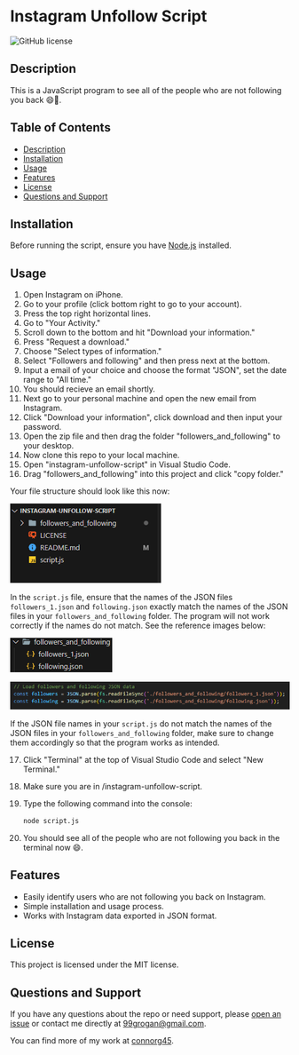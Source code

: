 # Instagram Unfollow Script
![GitHub license](https://img.shields.io/badge/license-MIT-blue.svg)

## Description

This is a JavaScript program to see all of the people who are not following you back 😄🤣.

## Table of Contents

- [Description](#Description)
- [Installation](#installation)
- [Usage](#usage)
- [Features](#features)
- [License](#license)
- [Questions and Support](#questions-and-support)

## Installation

Before running the script, ensure you have [Node.js](https://nodejs.org/) installed.

## Usage

1. Open Instagram on iPhone.
2. Go to your profile (click bottom right to go to your account).
3. Press the top right horizontal lines.
4. Go to "Your Activity."
5. Scroll down to the bottom and hit "Download your information."
6. Press "Request a download."
7. Choose "Select types of information."
8. Select "Followers and following" and then press next at the bottom.
9. Input a email of your choice and choose the format "JSON", set the date range to "All time."
10. You should recieve an email shortly.
11. Next go to your personal machine and open the new email from Instagram.
12. Click "Download your information", click download and then input your password.
13. Open the zip file and then drag the folder "followers_and_following" to your desktop.
14. Now clone this repo to your local machine.
15. Open "instagram-unfollow-script" in Visual Studio Code.
16. Drag "followers_and_following" into this project and click "copy folder."

Your file structure should look like this now:

![File Structure](/assets/images/folder-structure.png)

In the `script.js` file, ensure that the names of the JSON files `followers_1.json` and `following.json` exactly match the names of the JSON files in your `followers_and_following` folder. The program will not work correctly if the names do not match. See the reference images below:

![Matching JSON name in folder](/assets/images/folder-json-name.png)

![Matching JSON name in script.js](/assets/images/script-json-name.png)

If the JSON file names in your `script.js` do not match the names of the JSON files in your `followers_and_following` folder, make sure to change them accordingly so that the program works as intended.

17. Click "Terminal" at the top of Visual Studio Code and select "New Terminal."
18. Make sure you are in /instagram-unfollow-script.
19. Type the following command into the console:

    ```bash
    node script.js
    ```

20. You should see all of the people who are not following you back in the terminal now 😄.

## Features

- Easily identify users who are not following you back on Instagram.
- Simple installation and usage process.
- Works with Instagram data exported in JSON format.

## License

This project is licensed under the MIT license.

## Questions and Support

If you have any questions about the repo or need support, please [open an issue](https://github.com/connorg45/instagram-unfollow-script/issues) or contact me directly at 99grogan@gmail.com.

You can find more of my work at [connorg45](https://github.com/connorg45/).
